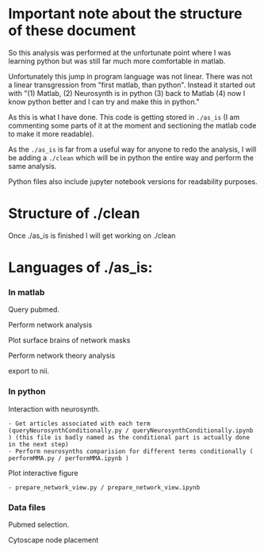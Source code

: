
# Important note about the structure of these document

So this analysis was performed at the unfortunate point where I was learning python but was still far much more comfortable in matlab.

Unfortunately this jump in program language was not linear. There was not a linear transgression from "first matlab, than python". Instead it started out with "(1) Matlab, (2) Neurosynth is in python (3) back to Matlab (4) now I know python better and I can try and make this in python."

As this is what I have done. This code is getting stored in `./as_is` (I am commenting some parts of it at the moment and sectioning the matlab code to make it more readable).

As the `./as_is` is far from a useful way for anyone to redo the analysis, I will be adding a `./clean` which will be in python the entire way and perform the same analysis.  

Python files also include jupyter notebook versions for readability purposes.

# Structure of ./clean

Once ./as_is is finished I will get working on ./clean

# Languages of ./as_is:

### In matlab

Query pubmed.

Perform network analysis

Plot surface brains of network masks

Perform network theory analysis

export to nii.

### In python

Interaction with neurosynth.

    - Get articles associated with each term (queryNeurosynthConditionally.py / queryNeurosynthConditionally.ipynb ) (this file is badly named as the conditional part is actually done in the next step)
    - Perform neurosynths comparision for different terms conditionally ( performMMA.py / performMMA.ipynb )

Plot interactive figure

    - prepare_network_view.py / prepare_network_view.ipynb


### Data files

Pubmed selection.

Cytoscape node placement
